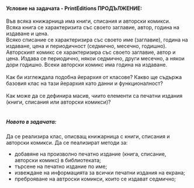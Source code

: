 #### Условие на задачата - PrintEditions ПРОДЪЛЖЕНИЕ:
Във всяка книжарница има книги, списания и авторски комикси.<br />
Всяка книга се характеризита със своето заглавие, автор, година на издаване и цена.<br />
Всяко списание се характеризира със своето име (заглавие), година на издаване, цена и периодичност (седмично, месечно, годишно).<br />
Авторският комикс се характеризира със своето заглавие, автор и цена. Издава се периодично, някои седмично, други месечно, а някои дори годишно. Всеки авторски комикс има година на издаване.<br />
<br />
Как би изглеждала подобна йерархия от класове? Какво ще съдържа базовия клас на тази йерархия като данни и функционалност?<br />
<br />
Как може да се дефинира масив, чиито елементи са печатни издания (книги, списания или авторски комикси)?<br />
<br />

##### Новото в задачата:
Да се реализира клас, описващ книжарница с книги, списания и авторски комикси. Да се пеализират методи за:
- добавяне на произволно печатно издание (книга, списание, авторски комикс) в библиотеката;
- търсене на печатно издание по име;
- извеждане на информацията за всички печатни издания на екрана;
- преброяване на автроски комикси, които се издават седмично;


